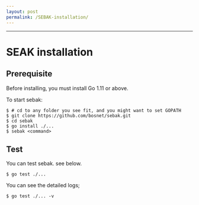 ```yaml
---
layout: post
permalink: /SEBAK-installation/
---
```

---
# SEAK installation

## Prerequisite
Before installing, you must install Go 1.11 or above.

To start sebak:

```
$ # cd to any folder you see fit, and you might want to set GOPATH
$ git clone https://github.com/bosnet/sebak.git
$ cd sebak
$ go install ./...
$ sebak <command>
```

## Test

You can test sebak. see below.

```
$ go test ./...
```

You can see the detailed logs;
```
$ go test ./... -v
```
